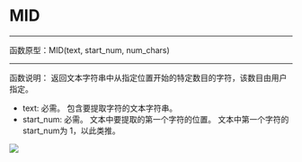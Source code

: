 # MID
*****
函数原型：MID(text, start_num, num_chars)
*****
函数说明：
返回文本字符串中从指定位置开始的特定数目的字符，该数目由用户指定。

* text: 必需。 包含要提取字符的文本字符串。
* start_num: 必需。 文本中要提取的第一个字符的位置。 
文本中第一个字符的start_num为 1，以此类推。

![](http://docfiles.baibaoyun.com/Fuyn_1TYrGUFxuITfJQFQZ4KvOT_)